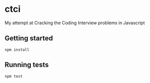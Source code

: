 # ctci
My attempt at Cracking the Coding Interview problems in Javascript

## Getting started
```npm install```

## Running tests
```npm test```